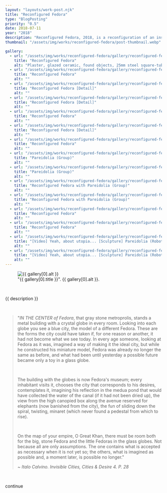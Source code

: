 ```yaml
---
layout: "layouts/work-post.njk"
title: "Reconfigured Fedora"
type: "BlogPosting"
priority: "0.5"
date: 2018-07-11
year: "2018"
description: "Reconfigured Fedora, 2018, is a reconfiguration of an installation of work made for my degree show earlier in the year. The use of the name 'Fedora' comes from the Italo Calvino novel called Invisible Cities which explores imagination and the imaginable through the descriptions of cities by an explorer, Marco Polo."
thumbnail: "/assets/img/works/reconfigured-fedora/post-thumbnail.webp"

gallery:
  - url: "/assets/img/works/reconfigured-fedora/gallery/reconfigured-fedora-1.webp"
    title: "Reconfigured Fedora"
    alt: "Plaster, glazed ceramic, found objects, 25mm steel square-tube, clay, 3D printed SLS plastic. Video: Yeah, about utopia ..."
  - url: "/assets/img/works/reconfigured-fedora/gallery/reconfigured-fedora-2.webp"
    title: "Reconfigured Fedora"
    alt: ""
  - url: "/assets/img/works/reconfigured-fedora/gallery/reconfigured-fedora-3.webp"
    title: "Reconfigured Fedora [Detail]"
    alt: ""
  - url: "/assets/img/works/reconfigured-fedora/gallery/reconfigured-fedora-4.webp"
    title: "Reconfigured Fedora [Detail]"
    alt: ""
  - url: "/assets/img/works/reconfigured-fedora/gallery/reconfigured-fedora-5.webp"
    title: "Reconfigured Fedora"
    alt: ""
  - url: "/assets/img/works/reconfigured-fedora/gallery/reconfigured-fedora-6.webp"
    title: "Reconfigured Fedora [Detail]"
    alt: ""
  - url: "/assets/img/works/reconfigured-fedora/gallery/reconfigured-fedora-7.webp"
    title: "Reconfigured Fedora"
    alt: ""
  - url: "/assets/img/works/reconfigured-fedora/gallery/reconfigured-fedora-8.webp"
    title: "Pareidolia (Group)"
    alt: ""
  - url: "/assets/img/works/reconfigured-fedora/gallery/reconfigured-fedora-9.webp"
    title: "Pareidolia (Group)"
    alt: ""
  - url: "/assets/img/works/reconfigured-fedora/gallery/reconfigured-fedora-10.webp"
    title: "Reconfigured Fedora with Pareidolia (Group)"
    alt: ""
  - url: "/assets/img/works/reconfigured-fedora/gallery/reconfigured-fedora-11.webp"
    title: "Reconfigured Fedora with Pareidolia (Group)"
    alt: ""
  - url: "/assets/img/works/reconfigured-fedora/gallery/reconfigured-fedora-12.webp"
    title: "Reconfigured Fedora"
    alt: ""
  - url: "/assets/img/works/reconfigured-fedora/gallery/reconfigured-fedora-13.webp"
    title: "Reconfigured Fedora"
    alt: ""
  - url: "/assets/img/works/reconfigured-fedora/gallery/reconfigured-fedora-14.webp"
    title: "[Video] Yeah, about utopia... [Sculpture] Pareidolia (Robot)"
    alt: ""
  - url: "/assets/img/works/reconfigured-fedora/gallery/reconfigured-fedora-15.webp"
    title: "[Video] Yeah, about utopia... [Sculpture] Pareidolia (Robot)"
    alt: ""
---
```


<figure class="main-article__figure">
    <img src="{{ gallery[0].url  }}" alt="{{ gallery[0].alt }}" title="{{ gallery[0].title }}">
        <figcaption>
            "{{ gallery[0].title }}". {{ gallery[0].alt }}.
        </figcaption>
</figure><br>

<p class="indent">{{ description }}</p>

<br>

<blockquote>
<p class="indent">"<i>IN THE CENTER of Fedora</i>, that gray stone metroprolis, stands a metal building with a crystal globe in every room. Looking into each globe you see a blue city, the model of a different Fedora. These are the forms the city could have taken if, for one reason or another, it had not become what we see today. In every age someone, looking at Fedora as it was, imagined a way of making it the ideal city, but while he constructed his miniature model, Fedora was already no longer the same as before, and what had been until yesterday a possible future became only a toy in a glass globe.</p>

<br>

<p>The building with the globes is now Fedora's museum; every inhabitant visits it, chooses the city that corresponds to his desires, contemplates it, imagining his reflection in the medua pond that would have collected the water of the canal (if it had not been dried up), the view from the high canopied box along the avenue reserved for elephants (now banished from the city), the fun of sliding down the spiral, twisting, minaret (which never found a pedestal from which to rise).</p>

<br>

<p>On the map of your empire, O Great Khan, there must be room both for the big, stone Fedora and the little Fedoras in the glass globes. Not because all are only assumptions. The one contains what is accepted as necessary when it is not yet so; the others, what is imagined as possible and, a moment later, is possible no longer."</p>

<cite>~ Italo Calvino. Invisible Cities, Cities & Desire 4. P. 28</cite>
</blockquote>

<br>

<p>continue</p>

<br>
<br>